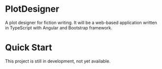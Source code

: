 # PlotDesigner
A plot designer for fiction writing. It will be a web-based application written in TypeScript with Angular and Bootstrap framework.

# Quick Start
This project is still in development, not yet available. 
